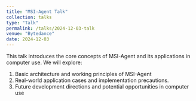 ```yaml
---
title: "MSI-Agent Talk"
collection: talks
type: "Talk"
permalink: /talks/2024-12-03-talk
venue: "Bytedance"
date: 2024-12-03
---
```


This talk introduces the core concepts of MSI-Agent and its applications in computer use. We will explore:

1. Basic architecture and working principles of MSI-Agent
2. Real-world application cases and implementation precautions.
3. Future development directions and potential opportunities in computer use